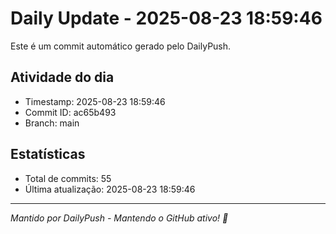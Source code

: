 # Daily Update - 2025-08-23 18:59:46

Este é um commit automático gerado pelo DailyPush.

## Atividade do dia
- Timestamp: 2025-08-23 18:59:46
- Commit ID: ac65b493
- Branch: main

## Estatísticas
- Total de commits: 55
- Última atualização: 2025-08-23 18:59:46

---
*Mantido por DailyPush - Mantendo o GitHub ativo! 🚀*
